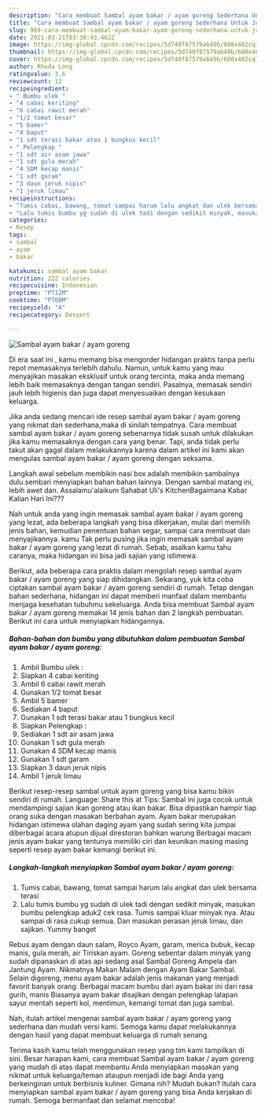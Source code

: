 ```yaml
---
description: "Cara membuat Sambal ayam bakar / ayam goreng Sederhana Untuk Jualan"
title: "Cara membuat Sambal ayam bakar / ayam goreng Sederhana Untuk Jualan"
slug: 969-cara-membuat-sambal-ayam-bakar-ayam-goreng-sederhana-untuk-jualan
date: 2021-03-21T03:30:43.462Z
image: https://img-global.cpcdn.com/recipes/5d740f87579ab49b/680x482cq70/sambal-ayam-bakar-ayam-goreng-foto-resep-utama.jpg
thumbnail: https://img-global.cpcdn.com/recipes/5d740f87579ab49b/680x482cq70/sambal-ayam-bakar-ayam-goreng-foto-resep-utama.jpg
cover: https://img-global.cpcdn.com/recipes/5d740f87579ab49b/680x482cq70/sambal-ayam-bakar-ayam-goreng-foto-resep-utama.jpg
author: Rhoda Long
ratingvalue: 3.6
reviewcount: 12
recipeingredient:
- " Bumbu ulek "
- "4 cabai keriting"
- "6 cabai rawit merah"
- "1/2 tomat besar"
- "5 bamer"
- "4 baput"
- "1 sdt terasi bakar atau 1 bungkus kecil"
- " Pelengkap "
- "1 sdt air asam jawa"
- "1 sdt gula merah"
- "4 SDM kecap manis"
- "1 sdt garam"
- "3 daun jeruk nipis"
- "1 jeruk limau"
recipeinstructions:
- "Tumis cabai, bawang, tomat sampai harum lalu angkat dan ulek bersama terasi"
- "Lalu tumis bumbu yg sudah di ulek tadi dengan sedikit minyak, masukan bumbu pelengkap aduk2 cek rasa. Tumis sampai kluar minyak nya. Atau sampai di rasa cukup semua. Dan masukan perasan jeruk limau, dan sajikan. Yummy banget"
categories:
- Resep
tags:
- sambal
- ayam
- bakar

katakunci: sambal ayam bakar 
nutrition: 222 calories
recipecuisine: Indonesian
preptime: "PT12M"
cooktime: "PT60M"
recipeyield: "4"
recipecategory: Dessert

---
```



![Sambal ayam bakar / ayam goreng](https://img-global.cpcdn.com/recipes/5d740f87579ab49b/680x482cq70/sambal-ayam-bakar-ayam-goreng-foto-resep-utama.jpg)

Di era  saat ini , kamu memang bisa mengorder hidangan praktis tanpa perlu repot memasaknya terlebih dahulu. Namun, untuk kamu yang mau menyajikan masakan eksklusif untuk orang tercinta, maka anda memang lebih baik memasaknya dengan tangan sendiri. Pasalnya, memasak sendiri jauh lebih higienis dan juga dapat menyesuaikan dengan kesukaan keluarga.

Jika anda sedang mencari ide resep sambal ayam bakar / ayam goreng yang nikmat dan sederhana,maka di sinilah tempatnya. Cara membuat sambal ayam bakar / ayam goreng  sebenarnya tidak susah untuk dilakukan jika kamu memasaknya dengan cara yang benar. Tapi, anda tidak perlu takut akan gagal dalam melakukannya 
karena dalam artikel ini kami akan mengulas sambal ayam bakar / ayam goreng dengan seksama.  

Langkah awal sebelum membikin nasi box adalah membikin sambalnya dulu.sembari menyiapkan bahan bahan lainnya. Dengan sambal matang ini, lebih awet dan. Assalamu&#39;alaikum Sahabat Uli&#39;s KitchenBagaimana Kabar Kalian Hari Ini???

Nah untuk anda yang ingin memasak sambal ayam bakar / ayam goreng yang lezat, ada beberapa langkah yang bisa dikerjakan, mulai dari memilih jenis bahan, kemudian penentuan bahan segar, sampai cara membuat dan menyajikannya. kamu Tak perlu pusing jika ingin memasak sambal ayam bakar / ayam goreng yang lezat di rumah. Sebab, asalkan kamu  tahu caranya, maka hidangan ini bisa jadi sajian yang istimewa.

Berikut, ada beberapa cara praktis  dalam mengolah resep sambal ayam bakar / ayam goreng yang siap dihidangkan. Sekarang, yuk kita coba ciptakan sambal ayam bakar / ayam goreng sendiri di rumah. Tetap dengan bahan sederhana, hidangan ini dapat memberi manfaat dalam membantu menjaga kesehatan tubuhmu sekeluarga. Anda bisa membuat Sambal ayam bakar / ayam goreng memakai 14 jenis bahan dan 2 langkah pembuatan. Berikut ini cara untuk menyiapkan hidangannya.

<!--inarticleads1-->

##### Bahan-bahan dan bumbu yang dibutuhkan dalam pembuatan Sambal ayam bakar / ayam goreng:

1. Ambil  Bumbu ulek :
1. Siapkan 4 cabai keriting
1. Ambil 6 cabai rawit merah
1. Gunakan 1/2 tomat besar
1. Ambil 5 bamer
1. Sediakan 4 baput
1. Gunakan 1 sdt terasi bakar atau 1 bungkus kecil
1. Siapkan  Pelengkap :
1. Sediakan 1 sdt air asam jawa
1. Gunakan 1 sdt gula merah
1. Gunakan 4 SDM kecap manis
1. Gunakan 1 sdt garam
1. Siapkan 3 daun jeruk nipis
1. Ambil 1 jeruk limau


Berikut resep-resep sambal untuk ayam goreng yang bisa kamu bikin sendiri di rumah. Language: Share this at Tips: Sambal ini juga cocok untuk mendampingi sajian ikan goreng atau ikan bakar. Bisa dipastikan hampir tiap orang suka dengan masakan berbahan ayam. Ayam bakar merupakan hidangan istimewa olahan daging ayam yang sudah sering kita jumpai diberbagai acara atupun dijual direstoran bahkan warung Berbagai macam jenis ayam bakar yang tentunya memiliki ciri dan keunikan masing masing seperti resep ayam bakar kemangi berikut ini. 

<!--inarticleads2-->

##### Langkah-langkah menyiapkan Sambal ayam bakar / ayam goreng:

1. Tumis cabai, bawang, tomat sampai harum lalu angkat dan ulek bersama terasi
1. Lalu tumis bumbu yg sudah di ulek tadi dengan sedikit minyak, masukan bumbu pelengkap aduk2 cek rasa. Tumis sampai kluar minyak nya. Atau sampai di rasa cukup semua. Dan masukan perasan jeruk limau, dan sajikan. Yummy banget


Rebus ayam dengan daun salam, Royco Ayam, garam, merica bubuk, kecap manis, gula merah, air Tiriskan ayam. Goreng sebentar dalam minyak yang sudah dipanaskan di atas api sedang asal Sambal Goreng Ampela dan Jantung Ayam. Nikmatnya Makan Malam dengan Ayam Bakar Sambal. Selain digoreng, menu ayam bakar adalah jenis makanan yang menjadi favorit banyak orang. Berbagai macam bumbu dari ayam bakar ini dari rasa gurih, manis Biasanya ayam bakar disajikan dengan pelengkap lalapan sayur mentah seperti kol, mentimun, kemangi tomat dan juga sambal. 

Nah, itulah artikel mengenai  sambal ayam bakar / ayam goreng  yang sederhana dan mudah versi kami. Semoga kamu dapat melakukannya dengan hasil yang dapat membuat keluarga di rumah senang. 

Terima kasih kamu telah menggunakan resep yang tim kami tampilkan di sini. Besar harapan kami, cara membuat  Sambal ayam bakar / ayam goreng yang mudah di atas dapat membantu Anda menyiapkan masakan yang nikmat untuk keluarga/teman ataupun menjadi ide bagi Anda yang berkeinginan untuk berbisnis kuliner. Gimana nih? Mudah bukan? Itulah cara menyiapkan sambal ayam bakar / ayam goreng yang bisa Anda kerjakan di rumah. Semoga bermanfaat dan selamat mencoba!

